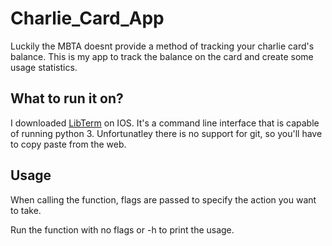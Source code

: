 # Charlie_Card_App

Luckily the MBTA doesnt provide a method of tracking your charlie card's balance. This is my app to track the balance on the card and create some usage statistics.

## What to run it on?

I downloaded [LibTerm](https://develobile.com/libterm/) on IOS. It's a command line interface that is capable of running python 3. Unfortunatley there is no support for git, so you'll have to copy paste from the web.

## Usage

When calling the function, flags are passed to specify the action you want to take.

Run the function with no flags or -h to print the usage.

